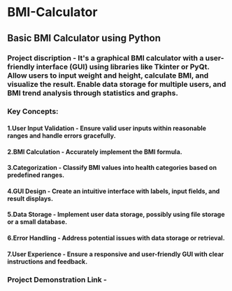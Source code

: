 # BMI-Calculator
## Basic BMI Calculator using Python

### Project discription - It's a graphical BMI calculator with a user-friendly interface (GUI) using libraries like Tkinter or PyQt. Allow users to input weight and height, calculate BMI, and visualize the result. Enable data storage for multiple users, and BMI trend analysis through statistics and graphs.

### Key Concepts:

#### 1.User Input Validation - Ensure valid user inputs within reasonable ranges and handle errors gracefully.
#### 2.BMI Calculation - Accurately implement the BMI formula.
#### 3.Categorization - Classify BMI values into health categories based on predefined ranges.
#### 4.GUI Design - Create an intuitive interface with labels, input fields, and result displays.
#### 5.Data Storage - Implement user data storage, possibly using file storage or a small database.
#### 6.Error Handling - Address potential issues with data storage or retrieval.
#### 7.User Experience - Ensure a responsive and user-friendly GUI with clear instructions and feedback.

### Project Demonstration Link -



